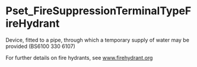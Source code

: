# Pset_FireSuppressionTerminalTypeFireHydrant

Device, fitted to a pipe, through which a temporary supply of water may be provided (BS6100 330 6107)

For further details on fire hydrants, see www.firehydrant.org

